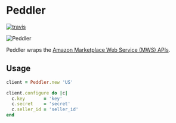 # Peddler

[![travis][status]][travis]

![Peddler][mussels]

Peddler wraps the [Amazon Marketplace Web Service (MWS) APIs][mws].

## Usage

```ruby
client = Peddler.new 'US'

client.configure do |c|
  c.key       = 'key'
  c.secret    = 'secret'
  c.seller_id = 'seller_id'
end
```

[status]: https://secure.travis-ci.org/hakanensari/peddler.png
[travis]: http://travis-ci.org/hakanensari/peddler
[mussels]: http://f.cl.ly/items/0W3V0A1Z110Q0x461b3H/mussels.jpeg
[mws]: https://developer.amazonservices.com/gp/mws/docs.html
